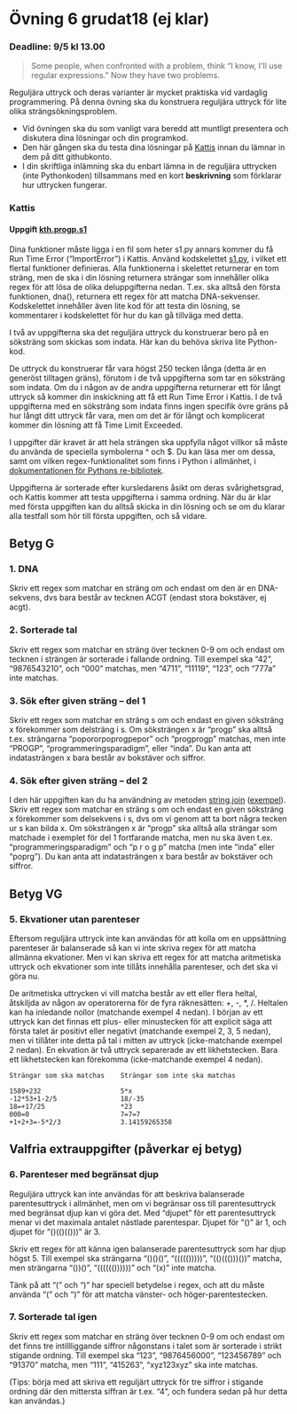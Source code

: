 # Övning 6 grudat18 (ej klar)
### Deadline: 9/5 kl 13.00

> Some people, when confronted with a problem, think “I know, I'll use regular expressions.” Now they have two problems.

Reguljära uttryck och deras varianter är mycket praktiska vid vardaglig programmering. På denna övning
ska du konstruera reguljära uttryck för lite olika strängsökningsproblem.

- Vid övningen ska du som vanligt vara beredd att muntligt presentera och diskutera dina lösningar och din programkod.
- Den här gången ska du testa dina lösningar på [Kattis](https://kth.kattis.com/help)
  innan du lämnar in dem på ditt githubkonto.
- I din skriftliga inlämning ska du enbart lämna in de reguljära uttrycken (inte Pythonkoden)
  tillsammans med en kort **beskrivning** som förklarar hur uttrycken fungerar.

### Kattis

#### Uppgift [kth.progp.s1](https://kth.kattis.com/problems/kth.progp.s1)

Dina funktioner måste ligga i en fil som heter s1.py annars kommer du få Run Time Error (“ImportError”) i Kattis.
Använd kodskelettet [s1.py](s1.py), i vilket ett flertal funktioner definieras.
Alla funktionerna i skelettet returnerar en tom sträng,
men de ska i din lösning returnera strängar som innehåller olika
regex för att lösa de olika deluppgifterna nedan.
T.ex. ska alltså den första funktionen, dna(), returnera
ett regex för att matcha DNA-sekvenser.
Kodskelettet innehåller även lite kod för att testa din lösning,
se kommentarer i kodskelettet för hur du kan gå tillväga med detta.

I två av uppgifterna ska det reguljära uttryck du konstruerar bero på en söksträng som skickas som
indata. Här kan du behöva skriva lite Python-kod.

De uttryck du konstruerar får vara högst 250 tecken långa (detta är en generöst tilltagen gräns),
förutom i de två uppgifterna som tar en söksträng som indata.
Om du i någon av de andra uppgifterna returnerar
ett för långt uttryck så kommer din inskickning att få ett Run Time Error i Kattis.
I de två uppgifterna med en söksträng som indata finns ingen specifik övre gräns
på hur långt ditt uttryck får vara, men om det är för långt och komplicerat
kommer din lösning att få Time Limit Exceeded.

I uppgifter där kravet är att hela strängen ska uppfylla något villkor så måste du använda
de speciella symbolerna ^ och $. Du kan läsa mer
om dessa, samt om vilken regex-funktionalitet som finns i Python i allmänhet,
i [dokumentationen för Pythons re-bibliotek](https://docs.python.org/2/library/re.html).

Uppgifterna är sorterade efter kursledarens åsikt om deras svårighetsgrad, och Kattis
kommer att testa uppgifterna i samma ordning. När du är klar med första uppgiften
kan du alltså skicka in din lösning och se om du klarar alla testfall som hör
till första uppgiften, och så vidare.

## Betyg G

### 1. DNA

Skriv ett regex som matchar en sträng om och endast om den är en DNA-sekvens, dvs bara består
av tecknen ACGT (endast stora bokstäver, ej acgt).

### 2. Sorterade tal

Skriv ett regex som matchar en sträng över tecknen 0-9 om och endast om tecknen i strängen
är sorterade i fallande ordning. Till exempel ska “42”, “9876543210”, och “000” matchas, men
“4711”, “11119”, “123”, och “777a” inte matchas.

### 3. Sök efter given sträng – del 1

Skriv ett regex som matchar en sträng s om och endast en given söksträng x förekommer som
delsträng i s. Om söksträngen x är “progp” ska alltså t.ex. strängarna “popororpoprogpepor” och
“progprogp” matchas, men inte “PROGP”, “programmeringsparadigm”, eller “inda”. Du kan anta
att indatasträngen x bara består av bokstäver och siffror.

### 4. Sök efter given sträng – del 2

I den här uppgiften kan du ha användning av metoden [string.join](https://docs.python.org/2/library/stdtypes.html#str.join) ([exempel](http://www.tutorialspoint.com/python/string_join.htm)).
Skriv ett regex som matchar en sträng s om och endast en given söksträng x förekommer som
delsekvens i s, dvs om vi genom att ta bort några tecken ur s kan bilda x. Om söksträngen x är
“progp” ska alltså alla strängar som matchade i exemplet för del 1 fortfarande matcha, men nu ska
även t.ex. “programmeringsparadigm” och “p r o g p” matcha (men inte “inda” eller “poprg”). Du
kan anta att indatasträngen x bara består av bokstäver och siffror.

## Betyg VG

### 5. Ekvationer utan parenteser

Eftersom reguljära uttryck inte kan användas för att kolla om en uppsättning
parenteser är balanserade så kan vi inte skriva regex för att matcha allmänna ekvationer. Men vi
kan skriva ett regex för att matcha aritmetiska uttryck och ekvationer som inte tillåts innehålla
parenteser, och det ska vi göra nu.

De aritmetiska uttrycken vi vill matcha består av ett eller flera heltal, åtskiljda av någon av operatorerna
för de fyra räknesätten: +, -, *, /. Heltalen kan ha inledande nollor (matchande exempel
4 nedan). I början av ett uttryck kan det finnas ett plus- eller minustecken för att explicit säga att
första talet är positivt eller negativt (matchande exempel 2, 3, 5 nedan), men vi tillåter inte detta på
tal i mitten av uttryck (icke-matchande exempel 2 nedan). En ekvation är två uttryck separerade
av ett likhetstecken. Bara ett likhetstecken kan förekomma (icke-matchande exempel 4 nedan).

```
Strängar som ska matchas    Strängar som inte ska matchas

1589+232                    5*x
-12*53+1-2/5                18/-35
18=+17/25                   *23
000=0                       7=7=7
+1+2+3=-5*2/3               3.14159265358
```

## Valfria extrauppgifter (påverkar ej betyg)

### 6. Parenteser med begränsat djup

Reguljära uttryck kan inte användas för att beskriva balanserade parentesuttryck i allmänhet, men
om vi begränsar oss till parentesuttryck med begränsat djup kan vi göra det. Med “djupet” för
ett parentesuttryck menar vi det maximala antalet nästlade parentespar. Djupet för “()” är 1, och
djupet för “()(()(()))” är 3.

Skriv ett regex för att känna igen balanserade parentesuttryck som har djup högst 5. Till exempel
ska strängarna “()()()”, “((((()))))”, “(()((()))())” matcha, men strängarna “())()”, “(((((())))))” och
“(x)” inte matcha.

Tänk på att “(” och “)” har speciell betydelse i regex, och att du måste använda “\(” och “\)” för
att matcha vänster- och höger-parentestecken.

### 7. Sorterade tal igen

Skriv ett regex som matchar en sträng över tecknen 0-9 om och endast om det finns tre intillliggande
siffror någonstans i talet som är sorterade i strikt stigande ordning. Till exempel ska
“123”, “9876456000”, “123456789” och “91370” matcha, men “111”, “415263”, “xyz123xyz” ska inte matchas.

(Tips: börja med att skriva ett reguljärt uttryck för tre siffror i stigande ordning där den mittersta
siffran är t.ex. “4”, och fundera sedan på hur detta kan användas.)

